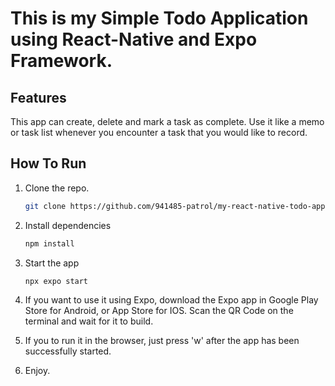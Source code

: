 # This is my Simple Todo Application using React-Native and Expo Framework.

## Features

This app can create, delete and mark a task as complete. Use it like a memo or task list whenever you encounter a task
that you would like to record.

## How To Run

1. Clone the repo.

    ```bash
   git clone https://github.com/941485-patrol/my-react-native-todo-app.git
   ```

2. Install dependencies

   ```bash
   npm install
   ```

3. Start the app

   ```bash
   npx expo start
   ```

4. If you want to use it using Expo, download the Expo app in Google Play Store for Android,
   or App Store for IOS. Scan the QR Code on the terminal and wait for it to build.

5. If you to run it in the browser, just press 'w' after the app has been successfully started.

6. Enjoy.